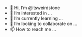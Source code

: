 - 👋 Hi, I’m @itsweirdstone
- 👀 I’m interested in ...
- 🌱 I’m currently learning ...
- 💞️ I’m looking to collaborate on ...
- 📫 How to reach me ...

<!---
itsweirdstone/itsweirdstone is a ✨ special ✨ repository because its `README.md` (this file) appears on your GitHub profile.
You can click the Preview link to take a look at your changes.
--->
